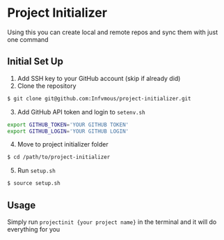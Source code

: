 # Project Initializer

Using this you can create local and remote repos and sync them with just one command

## Initial Set Up
1. Add SSH key to your GitHub account (skip if already did)
2. Clone the repository
```bash
$ git clone git@github.com:Infvmous/project-initializer.git
```
3. Add GitHub API token and login to `setenv.sh`
```bash
export GITHUB_TOKEN='YOUR GITHUB TOKEN'
export GITHUB_LOGIN='YOUR GITHUB LOGIN'
```
4. Move to project initializer folder
```bash
$ cd /path/to/project-initializer
```
5. Run `setup.sh`
```bash
$ source setup.sh
```

## Usage
Simply run `projectinit {your project name}` in the terminal and it will do everything for you
